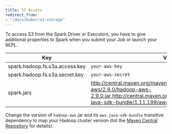 ```yaml
---
title: S3 Access
redirect_from:
- "/docs/kuber/s3-storage"
---
```


To access S3 from the Spark Driver or Executors, you have to give additional properties to Spark when you submit your Job or launch your REPL.

| Key                            | Value             |
| ------------------------------ | ------------------|
| spark.hadoop.fs.s3a.access.key | `your-aws-key`    |
| spark.hadoop.fs.s3a.secret.key | `your-aws-secret` |
| spark.jars                     | http://central.maven.org/maven2/org/apache/hadoop/hadoop-aws/2.9.0/hadoop-aws-2.9.0.jar,http://central.maven.org/maven2/com/amazonaws/aws-java-sdk-bundle/1.11.199/aws-java-sdk-bundle-1.11.199.jar |

Change the version of `hadoop-aws` jar and its `aws-java-sdk-bundle` transitive dependency to map your Hadoop cluster version (list the [Maven Central Repository](https://mvnrepository.com/artifact/org.apache.hadoop/hadoop-aws) for details).
